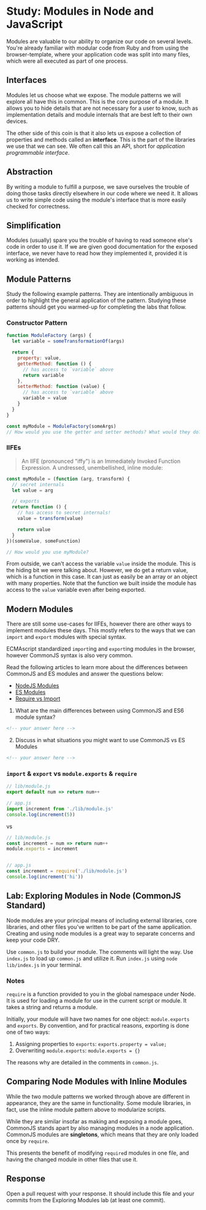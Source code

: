 # Study: Modules in Node and JavaScript

Modules are valuable to our ability to organize our code on several levels.
You're already familiar with modular code from Ruby and from using the
browser-template, where your application code was split into many files, which
were all executed as part of one process.

## Interfaces

Modules let us choose what we expose. The module patterns we will explore all
have this in common. This is the core purpose of a module. It allows you to hide
details that are not necessary for a user to know, such as implementation
details and module internals that are best left to their own devices.

The other side of this coin is that it also lets us expose a collection of
properties and methods called an **interface**. This is the part of the
libraries we use that we can see. We often call this an API, short for
*application programmable interface*.

## Abstraction

By writing a module to fulfill a purpose, we save ourselves the trouble of
doing those tasks directly elsewhere in our code where we need it. It allows
us to write simple code using the module's interface that is more easily
checked for correctness.

## Simplification

Modules (usually) spare you the trouble of having to read someone else's
code in order to use it. If we are given good documentation for the exposed
interface, we never have to read how they implemented it, provided it is
working as intended.

## Module Patterns

Study the following example patterns. They are intentionally ambiguous in order
to highlight the general application of the pattern. Studying these patterns
should get you warmed-up for completing the labs that follow.

### Constructor Pattern

```js
function ModuleFactory (args) {
  let variable = someTransformationOf(args)

  return {
    property: value,
    getterMethod: function () {
      // has access to `variable` above
      return variable
    },
    setterMethod: function (value) {
      // has access to `variable` above
      variable = value
    }
  }
}

const myModule = ModuleFactory(someArgs)
// How would you use the getter and setter methods? What would they do?
```

### IIFEs

> An IIFE (pronounced "iffy") is an Immediately Invoked Function Expression.
A undressed, unembellished, inline module:

```js
const myModule = (function (arg, transform) {
  // secret internals
  let value = arg

  // exports
  return function () {
    // has access to secret internals!
    value = transform(value)

    return value
  }
})(someValue, someFunction)

// How would you use myModule?
```

From outside, we can't access the variable `value` inside the module. This is
the hiding bit we were talking about. However, we do get a return value, which
is a function in this case. It can just as easily be an array or an object
with many properties. Note that the function we built inside the module has
access to the `value` variable even after being exported.

## Modern Modules

There are still some use-cases for IIFEs, however there are other ways to
implement modules these days. This mostly refers to the ways that we can
`import` and `export` modules with special syntax.

ECMAscript standardized `import`ing and `export`ing modules in the browser,
however CommonJS syntax is also very common.

Read the following articles to learn more about the differences between
CommonJS and ES modules and answer the questions below:

- [NodeJS Modules](https://medium.com/the-node-js-collection/an-update-on-es6-modules-in-node-js-42c958b890c)
- [ES Modules](https://flaviocopes.com/es-modules/)
- [Require vs Import](http://researchhubs.com/post/computing/javascript/nodejs-require-vs-es6-import-export.html)

1. What are the main differences between using CommonJS and ES6 module syntax?

```md
<!-- your answer here -->
```

2. Discuss in what situations you might want to use CommonJS vs ES Modules

```md
<!-- your answer here -->
```

### `import` & `export` vs `module.exports` & `require`

```js
// lib/module.js
export default num => return num++

// app.js
import increment from './lib/module.js'
console.log(increment(5))
```

vs

```js
// lib/module.js
const increment = num => return num++
module.exports = increment


// app.js
const increment = require('./lib/module.js')
console.log(increment('hi'))
```

## Lab: Exploring Modules in Node (CommonJS Standard)

Node modules are your principal means of including external libraries, core
libraries, and other files you've written to be part of the same application.
Creating and using node modules is a great way to separate concerns and keep
your code DRY.

Use `common.js` to build your module. The comments will light the way. Use
`index.js` to load up `common.js` and utilize it. Run `index.js` using
`node lib/index.js` in your terminal.

### Notes

`require` is a function provided to you in the global namespace under Node. It
is used for loading a module for use in the current script or module. It takes a
string and returns a module.

Initially, your module will have two names for one object: `module.exports` and
`exports`. By convention, and for practical reasons, exporting is done one of
two ways:

1. Assigning properties to `exports`: `exports.property = value;`
1. Overwriting `module.exports`: `module.exports = {}`

The reasons why are detailed in the comments in `common.js`.

## Comparing Node Modules with Inline Modules

While the two module patterns we worked through above are different in
appearance, they are the same in functionality. Some module libraries, in
fact, use the inline module pattern above to modularize scripts.

While they are similar insofar as making and exposing a module goes, CommonJS
stands apart by also managing modules in a node application. CommonJS modules
are **singletons**, which means that they are only loaded once by `require`.

This presents the benefit of modifying `require`d modules in one file, and
having the changed module in other files that use it.

## Response

Open a pull request with your response. It should include this file and your
commits from the Exploring Modules lab (at least one commit).
